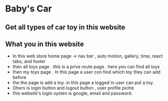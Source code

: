 
# Baby's Car

## Get all types of car toy in this website

## What you in this website

- In this web store home page -> nav ber , auto motion, gallery, time, react tabs, and footer
- then all toys page . this is a prive route page . here you can find all toys
- then my toys page . In this page a user con find which toy they can add before
- the the page is add a toy. in this page a logged in user can put a toy.
- Ohers is login button and logout button , user profile pictre 
- this website's login systen is google, email and password.
